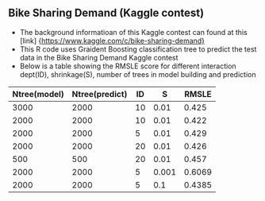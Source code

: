 ## Bike Sharing Demand (Kaggle contest)

* The background informatioan of this Kaggle contest can found at this [link] {https://www.kaggle.com/c/bike-sharing-demand}
* This R code uses Graident Boosting classification tree to predict the test data in the Bike Sharing Demand Kaggle contest 
* Below is a table showing the RMSLE score for different interaction dept(ID), shrinkage(S), number of trees in model building and prediction



Ntree(model) | Ntree(predict) | ID | S | RMSLE|
------------ | ---------------|----|---|------|
3000|2000|10|0.01|0.425|
2000|2000|10|0.01|0.422|
2000|2000|5|0.01|0.429|
2000|2000|20|0.01|0.426|
500|500|20|0.01|0.457|
2000|2000|5|0.001|0.6069|
2000|2000|5|0.1|0.4385|
